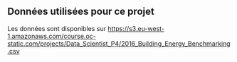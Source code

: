 ## Données utilisées pour ce projet
Les données sont disponibles sur https://s3.eu-west-1.amazonaws.com/course.oc-static.com/projects/Data_Scientist_P4/2016_Building_Energy_Benchmarking.csv